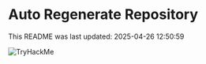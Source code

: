 # Auto Regenerate Repository

This README was last updated: 2025-04-26 12:50:59

 ![TryHackMe](https://tryhackme.com/badge/533634)